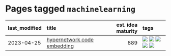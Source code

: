 # Pages tagged `machinelearning`

|last_modified|title|est. idea maturity|tags
|:---|:---|---:|:---|
|2023-04-25|[hypernetwork code embedding](../hypernetwork_embedding_for_code.md)|889|[![](https://img.shields.io/badge/tag-embeddings-dafbc7)](../tags/embeddings.md) [![](https://img.shields.io/badge/tag-llm-d9f12f)](../tags/llm.md) [![](https://img.shields.io/badge/tag-machinelearning-7064e0)](../tags/machinelearning.md) [![](https://img.shields.io/badge/tag-models-6819c6)](../tags/models.md) [![](https://img.shields.io/badge/tag-nlp-96bcc)](../tags/nlp.md)|